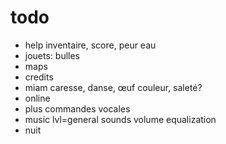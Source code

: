 # todo
- help inventaire, score, peur eau
- jouets: bulles
- maps
- credits
- miam caresse, danse, œuf couleur, saleté?
- online
- plus commandes vocales
- music lvl=general sounds volume equalization
- nuit